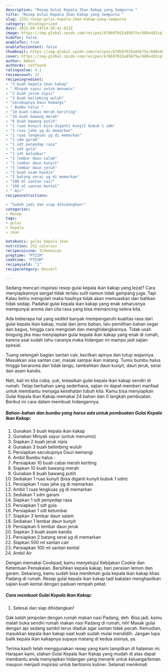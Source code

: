 ```yaml
---
description: "Resep Gulai Kepala Ikan Kakap yang Sempurna "
title: "Resep Gulai Kepala Ikan Kakap yang Sempurna "
slug: 1251-resep-gulai-kepala-ikan-kakap-yang-sempurna
category: Uncategorized
date: 2022-09-24T14:56:41.622Z
image: https://img-global.cpcdn.com/recipes/b70b97015a95675e/680x482cq70/gulai-kepala-ikan-kakap-foto-resep-utama.jpg
hideToc: false
enableToc: true
enableTocContent: false
thumbnail: https://img-global.cpcdn.com/recipes/b70b97015a95675e/680x482cq70/gulai-kepala-ikan-kakap-foto-resep-utama.jpg
cover: https://img-global.cpcdn.com/recipes/b70b97015a95675e/680x482cq70/gulai-kepala-ikan-kakap-foto-resep-utama.jpg
author: Admin
authorAv: notfound
ratingvalue: 4.1
reviewcount: 22
recipeingredient:
- "3 buah kepala ikan kakap"
- " Minyak sayur untuk menumis"
- "2 buah jeruk nipis"
- "3 buah belimbing wuluh"
- "secukupnya Daun kemangi"
- " Bumbu halus "
- "10 buah cabai merah keriting"
- "10 buah bawang merah"
- "6 buah bawang putih"
- "1 ruas kunyit bisa diganti kunyit bubuk 1 sdm"
- "1 ruas jahe yg di memarkan"
- "1 ruas lengkuas yg di memarkan"
- "1 sdm garam"
- "1 sdt penyedap rasa"
- "1 sdt gula"
- "1 sdt ketumbar"
- "3 lembar daun salam"
- "1 lembar daun kunyit"
- "5 lembar daun jeruk"
- "3 buah asam kandis"
- "2 batang serai yg di memarkan"
- "500 ml santan cair"
- "100 ml santan kental"
- " Air"
recipeinstructions:

- "Sudah jadi dan siap dihidangkan!"
categories:
- Resep
tags:
- gulai
- kepala
- ikan

katakunci: gulai kepala ikan 
nutrition: 252 calories
recipecuisine: Indonesian
preptime: "PT21M"
cooktime: "PT53M"
recipeyield: "1"
recipecategory: Dessert

---
```



Sedang mencari inspirasi resep gulai kepala ikan kakap yang lezat? Cara menyiapkannya sangat tidak terlalu sulit namun tidak gampang juga. Tapi Kalau keliru mengolah maka hasilnya tidak akan memuaskan dan bahkan tidak sedap. Padahal gulai kepala ikan kakap yang enak seharusnya mempunyai aroma dan cita rasa yang bisa memancing selera kita.


Ada beberapa hal yang sedikit banyak mempengaruhi kualitas rasa dari gulai kepala ikan kakap, mulai dari jenis bahan, lalu pemilihan bahan segar dan bagus, hingga cara mengolah dan menghidangkannya. Tidak usah bingung jika mau menyiapkan gulai kepala ikan kakap yang enak di rumah, karena asal sudah tahu caranya maka hidangan ini mampu jadi sajian spesial.

Tuang setengah bagian santan cair, kecilkan apinya dan tutup wajannya. Masukkan sisa santan cair, masak sampai ikan matang. Tumis bumbu halus hingga beraroma dan tidak langu, tambahkan daun kunyit, daun jeruk, serai dan asam kandis.


Nah, kali ini kita coba, yuk, kreasikan gulai kepala ikan kakap sendiri di rumah. Tetap berbahan yang sederhana, sajian ini dapat memberi manfaat untuk membantu menjaga kesehatan tubuh kita. Kamu bisa menyiapkan Gulai Kepala Ikan Kakap memakai 24 bahan dan 0 langkah pembuatan. Berikut ini cara dalam membuat hidangannya.

<!--inarticleads1-->

##### Bahan-bahan dan bumbu yang harus ada untuk pembuatan Gulai Kepala Ikan Kakap:

1. Gunakan 3 buah kepala ikan kakap
1. Gunakan  Minyak sayur (untuk menumis)
1. Siapkan 2 buah jeruk nipis
1. Gunakan 3 buah belimbing wuluh
1. Persiapkan secukupnya Daun kemangi
1. Ambil  Bumbu halus :
1. Persiapkan 10 buah cabai merah keriting
1. Siapkan 10 buah bawang merah
1. Gunakan 6 buah bawang putih
1. Sediakan 1 ruas kunyit (bisa diganti kunyit bubuk 1 sdm)
1. Persiapkan 1 ruas jahe yg di memarkan
1. Ambil 1 ruas lengkuas yg di memarkan
1. Sediakan 1 sdm garam
1. Siapkan 1 sdt penyedap rasa
1. Persiapkan 1 sdt gula
1. Persiapkan 1 sdt ketumbar
1. Siapkan 3 lembar daun salam
1. Sediakan 1 lembar daun kunyit
1. Persiapkan 5 lembar daun jeruk
1. Siapkan 3 buah asam kandis
1. Persiapkan 2 batang serai yg di memarkan
1. Siapkan 500 ml santan cair
1. Persiapkan 100 ml santan kental
1. Ambil  Air


Dengan memakai Cookpad, kamu menyetujui Kebijakan Cookie dan Ketentuan Pemakaian. Bersihkan kepala kakap, beri perasan lemon dan garam. Sekarang, kamu sudah bisa menikmati gula kepala ikan kakap khas Padang di rumah. Resep gulai kepala ikan kakap tadi bakalan menghasilkan sajian kuah kental dengan paduan rempah pekat. 

<!--inarticleads2-->

##### Cara membuat Gulai Kepala Ikan Kakap:


1. Selesai dan siap dihidangkan!

Gak kalah jempolan dengan rumah makan nasi Padang, deh. Bisa jadi, kamu malah buka sendiri rumah makan nasi Padang di rumah, nih! Masak gulai dengan api sedang sambil terus diaduk agar santan tidak pecah. Kemudian, masukkan kepala ikan kakap saat kuah sudah mulai mendidih. Jangan lupa balik kepala ikan kakapnya supaya matang di kedua sisinya, ya. 

Terima kasih telah menggunakan resep yang kami tampilkan di halaman ini. Harapan kami, olahan Gulai Kepala Ikan Kakap yang mudah di atas dapat membantu anda menyiapkan hidangan yang menarik untuk keluarga/teman maupun menjadi inspirasi untuk berbisnis kuliner. Selamat menikmati
